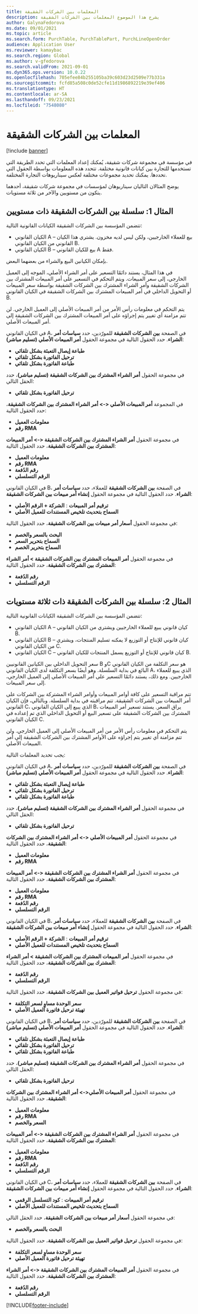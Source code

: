 ```yaml
---
title: المعلمات بين الشركات الشقيقة
description: يشرح هذا الموضوع المعلمات بين الشركات الشقيقة
author: GalynaFedorova
ms.date: 09/01/2021
ms.topic: article
ms.search.form: PurchTable, PurchTablePart, PurchLineOpenOrder
audience: Application User
ms.reviewer: kamaybac
ms.search.region: Global
ms.author: v-gfedorova
ms.search.validFrom: 2021-09-01
ms.dyn365.ops.version: 10.0.22
ms.openlocfilehash: 705efee84b255105ba39c603d23d2509e77b331a
ms.sourcegitcommit: fcfd85a508c0de52cfe11d1986892219e39ef406
ms.translationtype: HT
ms.contentlocale: ar-SA
ms.lasthandoff: 09/23/2021
ms.locfileid: "7548080"
---
```

# <a name="intercompany-parameters"></a>المعلمات بين الشركات الشقيقة

[!include [banner](../../includes/banner.md)]

في مؤسسة في مجموعة شركات شقيقة، يُمكنك إعداد المعلمات التي تحدد الطريقة التي تستخدمها للتجارة بين كيانات قانونية مختلفة. تتحدد هذه المعلومات بواسطة الحقول التي تحددها. يمكنك تحديد مجموعات مختلفة لعكس سيناريوهات التجارة المختلفة.

يوضح المثالان التاليان سيناريوهان لمؤسسات في مجموعة شركات شقيقة، أحدهما يتكون من مستويين والآخر من ثلاثة مستويات.

## <a name="example-1-two-level-intercompany-chain"></a>المثال 1: سلسلة بين الشركات الشقيقة ذات مستويين

تتضمن المؤسسة بين الشركات الشقيقة الكيانات القانونية التالية:

- الكيان القانوني A – بيع للعملاء الخارجيين، ولكن ليس لديه مخزون. يشتري هذا الكيان القانوني من الكيان القانوني B.
- الكيان القانوني B – بيع للكيان القانوني A فقط.

بإمكان الكيانين البيع والشراء من بعضهما البعض.

في هذا المثال، يستند دائمًا التسعير على أمر الشراء الأصلي، الموجه إلى العميل الخارجي، إلى سعر المبيعات. ويتم التحكم في التسعير على أمر المبيعات المشترك بين الشركات الشقيقة وأمر الشراء المشترك بين الشركات الشقيقة بواسطة سعر المبيعات أو التحويل الداخلي في أمر المبيعات المشترك بين الشركات الشقيقة في الكيان القانوني B.

يتم التحكم في معلومات رأس الأمر من أمر المبيعات الأصلي إلى العميل الخارجي. لن تتم مزامنة أي تغيير يتم إجراؤه على أمر المبيعات المشترك بين الشركات الشقيقة إلى أمر المبيعات الأصلي.

في الكيان القانوني A، في الصفحة **بين الشركات الشقيقة** للمورّدين، حدد **سياسات أمر الشراء**. حدد الحقول التالية في مجموعة الحقول **أمر المبيعات الأصلي (تسليم مباشر)**:

- **طباعة إيصال التعبئة بشكل تلقائي**
- **ترحيل الفاتورة بشكل تلقائي**
- **طباعة الفاتورة بشكل تلقائي**

في مجموعة الحقول **أمر الشراء المشترك بين الشركات الشقيقة (تسليم مباشر)**، حدد الحقل التالي:

- **ترحيل الفاتورة بشكل تلقائي**

في المجموعة **أمر المبيعات الأصلي <-> أمر الشراء المشترك بين الشركات الشقيقة**، حدد الحقول التالية:

- **معلومات العميل**
- **رقم RMA**

في مجموعة الحقول **أمر الشراء المشترك بين الشركات الشقيقة <-> أمر المبيعات المشترك بين الشركات الشقيقة**، حدد الحقول التالية:

- **معلومات العميل**
- **رقم RMA**
- **رقم الدُفعة**
- **الرقم التسلسلي‬**

في الكيان القانوني B، في الصفحة **بين الشركات الشقيقة** للعملاء، حدد **سياسات أمر الشراء**. حدد الحقول التالية في مجموعة الحقول **إنشاء أمر مبيعات بين الشركات الشقيقة**:

- **ترقيم أمر المبيعات** : **الشركة + الرقم الأصلي**
- **السماح بتحديث تلخيص المستندات للعميل الأصلي**

في مجموعة الحقول **أسعار أمر مبيعات بين الشركات الشقيقة**، حدد الحقول التالية:

- **البحث بالسعر والخصم**
- **السماح بتحرير السعر**
- **السماح بتحرير الخصم**

في مجموعة الحقول **أمر المبيعات المشترك بين الشركات الشقيقة \> أمر الشراء المشترك بين الشركات الشقيقة**، حدد الحقول التالية:

- **رقم الدُفعة**
- **الرقم التسلسلي‬**

## <a name="example-2-three-level-intercompany-chain"></a>المثال 2: سلسلة بين الشركات الشقيقة ذات ثلاثة مستويات

تتضمن المؤسسة بين الشركات الشقيقة الكيانات القانونية التالية:

- الكيان القانوني A – كيان قانوني يبيع للعملاء الخارجيين ويشتري من الكيان القانوني B.
- الكيان القانوني B – كيان قانوني للإنتاج أو التوزيع لا يمكنه تسليم المنتجات، ويشتري من الكيان القانوني C.
- الكيان القانوني C – كيان قانوني للإنتاج أو التوزيع يسمل المنتجات للكيان القانوني B.

سعر التحويل الداخلي بين الكيانين القانونيين B وC هو سعر التكلفة من الكيان القانوني البائع في بداية السلسلة. وهو أيضًا بسعر التكلفة لدى الكيان القانوني A، الذي يبيع للعملاء الخارجيين. ومع ذلك، يستند دائمًا التسعير على أمر المبيعات الأصلي إلى العميل الخارجي، إلى سعر المبيعات.

تتم مراقبة التسعير على كافة أوامر المبيعات وأوامر الشراء المشتركة بين الشركات على أمر المبيعات بين الشركات الشقيقة. تتم مراقبته في بداية السلسلة. وبالتالي، فإن الكيان القانوني C، الذي يبيع إلى الكيان القانوني B، يراق السعر. يستند تسعير أمر المبيعات المشترك بين الشركات الشقيقة على تسعير البيع أو التحويل الداخلي الذي تم إعداده في الكيان القانوني C.

يتم التحكم في معلومات رأس الأمر من أمر المبيعات الأصلي إلى العميل الخارجي. ولن تتم مزامنة أي تغيير يتم إجراؤه على الأوامر المشترك بين الشركات الشقيقة إلى أمر المبيعات الأصلي.

يجب تحديد المعلمات التالية:

في الكيان القانوني A، في الصفحة **بين الشركات الشقيقة** للمورّدين، حدد **سياسات أمر الشراء**. حدد الحقول التالية في مجموعة الحقول **أمر المبيعات الأصلي (تسليم مباشر)**:

- **طباعة إيصال التعبئة بشكل تلقائي**
- **ترحيل الفاتورة بشكل تلقائي**
- **طباعة الفاتورة بشكل تلقائي**

في مجموعة الحقول **أمر الشراء المشترك بين الشركات الشقيقة (تسليم مباشر)**، حدد الحقل التالي:

- **ترحيل الفاتورة بشكل تلقائي**

في مجموعة الحقول **أمر المبيعات الأصلي <-> أمر الشراء المشترك بين الشركات الشقيقة**، حدد الحقول التالية:

- **معلومات العميل**
- **رقم RMA**

في مجموعة الحقول **أمر الشراء المشترك بين الشركات الشقيقة <-> أمر المبيعات المشترك بين الشركات الشقيقة**، حدد الحقول التالية:

- **معلومات العميل**
- **رقم RMA**
- **رقم الدُفعة**
- **الرقم التسلسلي‬**

في الكيان القانوني B، في الصفحة **بين الشركات الشقيقة** للعملاء، حدد **سياسات أمر الشراء**. حدد الحقول التالية في مجموعة الحقول **إنشاء أمر مبيعات بين الشركات الشقيقة**:

- **ترقيم أمر المبيعات** : **الشركة + الرقم الأصلي**
- **السماح بتحديث تلخيص المستندات للعميل الأصلي**

في مجموعة الحقول **أمر المبيعات المشترك بين الشركات الشقيقة \> أمر الشراء المشترك بين الشركات الشقيقة**، حدد الحقول التالية:

- **رقم الدُفعة**
- **الرقم التسلسلي‬**

في مجموعة الحقول **ترحيل فواتير العميل بين الشركات الشقيقة**، حدد الحقول التالية:

- **سعر الوحدة مساوٍ لسعر التكلفة**
- **تهيئة ترحيل فاتورة العميل الأصلي**

في الكيان القانوني B، في الصفحة **بين الشركات الشقيقة** للمورّدين، حدد **سياسات أمر الشراء**. حدد الحقول التالية في مجموعة الحقول **أمر المبيعات الأصلي (تسليم مباشر)**:

- **طباعة إيصال التعبئة بشكل تلقائي**
- **ترحيل الفاتورة بشكل تلقائي**
- **طباعة الفاتورة بشكل تلقائي**

في مجموعة الحقول **أمر الشراء المشترك بين الشركات الشقيقة (تسليم مباشر)**، حدد الحقل التالي:

- **ترحيل الفاتورة بشكل تلقائي**

في مجموعة الحقول **أمر المبيعات الأصلي<-> أمر الشراء المشترك بين الشركات الشقيقة**، حدد الحقول التالية:

- **معلومات العميل**
- **رقم RMA**
- **السعر والخصم**

في مجموعة الحقول **أمر الشراء المشترك بين الشركات الشقيقة <-> أمر المبيعات المشترك بين الشركات الشقيقة**، حدد الحقول التالية:

- **معلومات العميل**
- **رقم RMA**
- **رقم الدُفعة**
- **الرقم التسلسلي‬**

في الكيان القانوني C، في الصفحة **بين الشركات الشقيقة** للعملاء، حدد **سياسات أمر الشراء**. حدد الحقول التالية في مجموعة الحقول **إنشاء أمر مبيعات بين الشركات الشقيقة**:

- **ترقيم أمر المبيعات** : **كود التسلسل الرقمي**
- **السماح بتحديث تلخيص المستندات للعميل الأصلي**

في مجموعة الحقول **أسعار أمر مبيعات بين الشركات الشقيقة**، حدد الحقل التالي:

- **البحث بالسعر والخصم**

في مجموعة الحقول **ترحيل فواتير العميل بين الشركات الشقيقة**، حدد الحقول التالية:

- **سعر الوحدة مساوٍ لسعر التكلفة**
- **تهيئة ترحيل فاتورة العميل الأصلي**

في مجموعة الحقول **أمر المبيعات المشترك بين الشركات الشقيقة <-> أمر الشراء المشترك بين الشركات الشقيقة**، حدد الحقول التالية:

- **رقم الدُفعة**
- **الرقم التسلسلي‬**

[!INCLUDE[footer-include](../../includes/footer-banner.md)]
